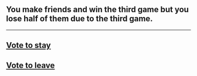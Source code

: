 ## You make friends and win the third game but you lose half of them due to the third game.
---
[Vote to stay](votestay.md)
---
[Vote to leave](voteleave.md)
---
